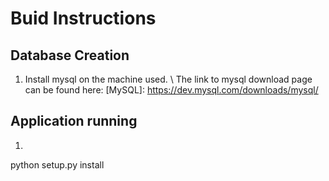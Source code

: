 # Buid Instructions

## Database Creation
1. Install mysql on the machine used. \\
   The link to mysql download page can be found here:
   [MySQL]: https://dev.mysql.com/downloads/mysql/
## Application running
1. 
python setup.py install
